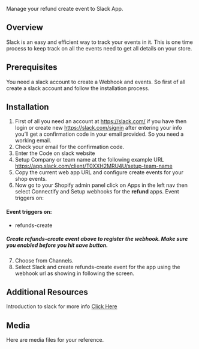 Manage your refund create event to Slack App.

## Overview
Slack is an easy and efficient way to track your events in it. This is one time process to keep track on all the events need to get all details on your store.

## Prerequisites

You need a slack account to create a Webhook and events. So first of all create a slack account and follow the installation process.

## Installation

1. First of all you need an account at https://slack.com/ if you have then login or create new 
https://slack.com/signin after entering your info you’ll get a confirmation code in your email provided. So you need a working email.
2. Check your email for the confirmation code. 
3. Enter the Code on slack website
4. Setup Company or team name at the following example URL https://app.slack.com/client/T0XXH2MRU4U/setup-team-name 
5. Copy the current web app URL and configure create events for your shop events.
6. Now go to your Shopify admin panel click on Apps in the left nav then select Connectify and Setup webhooks for the  **refund** apps. 
Event triggers on: 

#### Event triggers on: 
*   refunds-create

 #####  Create refunds-create event above to register the webhook. Make sure you enabled before you hit save button.

7. Choose from Channels.
8. Select Slack and create refunds-create event for the app using the webhook url as showing in following the screen.

## Additional Resources
Introduction to slack for more info [Click Here](https://api.slack.com/start/overview) 

## Media
Here are media files for your reference.
